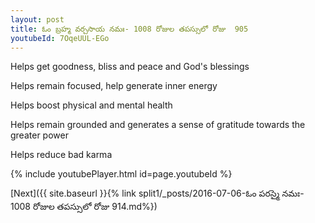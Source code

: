 ```yaml
---
layout: post
title: ఓం బ్రహ్మ వర్చసాయ నమః- 1008 రోజుల తపస్సులో రోజు  905
youtubeId: 7OqeUUL-EGo
---
```

 
 
Helps get goodness, bliss and peace and God's blessings
 
Helps remain focused, help generate inner energy 
 
Helps boost physical and mental health 
 
Helps remain grounded and generates a sense of gratitude towards the greater power 
 
Helps reduce bad karma
 
 
 
 


{% include youtubePlayer.html id=page.youtubeId %}
 
[Next]({{ site.baseurl }}{% link  split1/_posts/2016-07-06-ఓం పరస్మై నమః- 1008 రోజుల తపస్సులో రోజు  914.md%})
 
